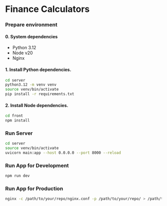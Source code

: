 # Finance Calculators

### Prepare environment

#### 0. System dependencies
- Python 3.12
- Node v20
- Nginx

#### 1. Install Python dependencies.
```bash
cd server
python3.12 -m venv venv
source venv/bin/activate
pip install -r requirements.txt
```

#### 2. Install Node dependencies.
```bash
cd front
npm install
```

### Run Server
```bash
cd server
source venv/bin/activate
uvicorn main:app --host 0.0.0.0 --port 8000 --reload
```

### Run App for Development
```bash
npm run dev
```

### Run App for Production
```bash
nginx -c /path/to/your/repo/nginx.conf -p /path/to/your/repo/ > /path/to/your/repo/nginx.log 2>&1 &
```

